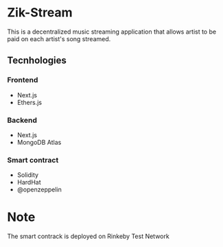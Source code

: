# Zik-Stream

This is a decentralized music streaming application that allows artist to be paid on each artist's song streamed.

## Tecnhologies

### Frontend
 
 - Next.js
 - Ethers.js

### Backend
 
 - Next.js
 - MongoDB Atlas
 
### Smart contract

- Solidity
- HardHat
- @openzeppelin 

# Note

The smart contrack is deployed on Rinkeby Test Network
 
